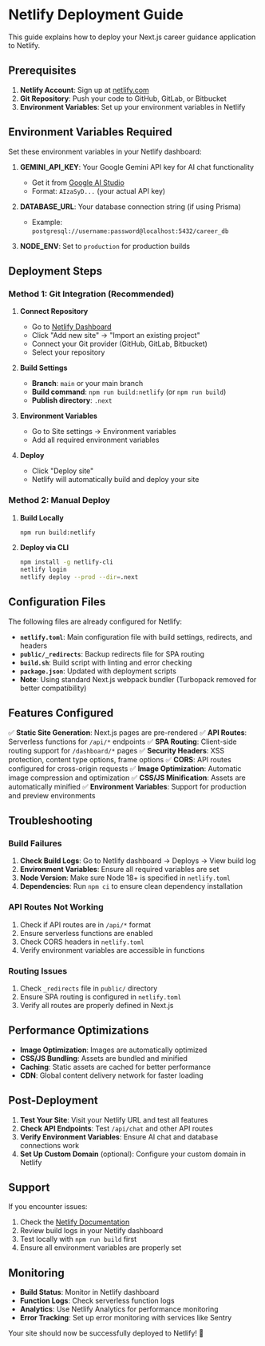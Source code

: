 # Netlify Deployment Guide

This guide explains how to deploy your Next.js career guidance application to Netlify.

## Prerequisites

1. **Netlify Account**: Sign up at [netlify.com](https://netlify.com)
2. **Git Repository**: Push your code to GitHub, GitLab, or Bitbucket
3. **Environment Variables**: Set up your environment variables in Netlify

## Environment Variables Required

Set these environment variables in your Netlify dashboard:

1. **GEMINI_API_KEY**: Your Google Gemini API key for AI chat functionality
   - Get it from [Google AI Studio](https://makersuite.google.com/app/apikey)
   - Format: `AIzaSyD...` (your actual API key)

2. **DATABASE_URL**: Your database connection string (if using Prisma)
   - Example: `postgresql://username:password@localhost:5432/career_db`

3. **NODE_ENV**: Set to `production` for production builds

## Deployment Steps

### Method 1: Git Integration (Recommended)

1. **Connect Repository**
   - Go to [Netlify Dashboard](https://app.netlify.com/)
   - Click "Add new site" → "Import an existing project"
   - Connect your Git provider (GitHub, GitLab, Bitbucket)
   - Select your repository

2. **Build Settings**
   - **Branch**: `main` or your main branch
   - **Build command**: `npm run build:netlify` (or `npm run build`)
   - **Publish directory**: `.next`

3. **Environment Variables**
   - Go to Site settings → Environment variables
   - Add all required environment variables

4. **Deploy**
   - Click "Deploy site"
   - Netlify will automatically build and deploy your site

### Method 2: Manual Deploy

1. **Build Locally**
   ```bash
   npm run build:netlify
   ```

2. **Deploy via CLI**
   ```bash
   npm install -g netlify-cli
   netlify login
   netlify deploy --prod --dir=.next
   ```

## Configuration Files

The following files are already configured for Netlify:

- **`netlify.toml`**: Main configuration file with build settings, redirects, and headers
- **`public/_redirects`**: Backup redirects file for SPA routing
- **`build.sh`**: Build script with linting and error checking
- **`package.json`**: Updated with deployment scripts
- **Note**: Using standard Next.js webpack bundler (Turbopack removed for better compatibility)

## Features Configured

✅ **Static Site Generation**: Next.js pages are pre-rendered
✅ **API Routes**: Serverless functions for `/api/*` endpoints
✅ **SPA Routing**: Client-side routing support for `/dashboard/*` pages
✅ **Security Headers**: XSS protection, content type options, frame options
✅ **CORS**: API routes configured for cross-origin requests
✅ **Image Optimization**: Automatic image compression and optimization
✅ **CSS/JS Minification**: Assets are automatically minified
✅ **Environment Variables**: Support for production and preview environments

## Troubleshooting

### Build Failures

1. **Check Build Logs**: Go to Netlify dashboard → Deploys → View build log
2. **Environment Variables**: Ensure all required variables are set
3. **Node Version**: Make sure Node 18+ is specified in `netlify.toml`
4. **Dependencies**: Run `npm ci` to ensure clean dependency installation

### API Routes Not Working

1. Check if API routes are in `/api/*` format
2. Ensure serverless functions are enabled
3. Check CORS headers in `netlify.toml`
4. Verify environment variables are accessible in functions

### Routing Issues

1. Check `_redirects` file in `public/` directory
2. Ensure SPA routing is configured in `netlify.toml`
3. Verify all routes are properly defined in Next.js

## Performance Optimizations

- **Image Optimization**: Images are automatically optimized
- **CSS/JS Bundling**: Assets are bundled and minified
- **Caching**: Static assets are cached for better performance
- **CDN**: Global content delivery network for faster loading

## Post-Deployment

1. **Test Your Site**: Visit your Netlify URL and test all features
2. **Check API Endpoints**: Test `/api/chat` and other API routes
3. **Verify Environment Variables**: Ensure AI chat and database connections work
4. **Set Up Custom Domain** (optional): Configure your custom domain in Netlify

## Support

If you encounter issues:

1. Check the [Netlify Documentation](https://docs.netlify.com/)
2. Review build logs in your Netlify dashboard
3. Test locally with `npm run build` first
4. Ensure all environment variables are properly set

## Monitoring

- **Build Status**: Monitor in Netlify dashboard
- **Function Logs**: Check serverless function logs
- **Analytics**: Use Netlify Analytics for performance monitoring
- **Error Tracking**: Set up error monitoring with services like Sentry

Your site should now be successfully deployed to Netlify! 🎉

